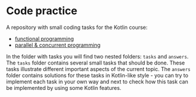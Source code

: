 # Code practice

A repository with small coding tasks for the Kotlin course:

- [functional programming](./src/main/kotlin/cub/fp)
- [parallel & concurrent programming](./src/main/kotlin/cub/concurrent)

In the folder with tasks you will find two nested folders: `tasks` and `answers`. 
The `tasks` folder contains several small tasks that should be done. 
These tasks illustrate different important aspects of the current topic.
The `answers` folder contains solutions for these tasks in Kotlin-like style - you can 
try to implement each task in your own way and next to check how this task can 
be implemented by using some Kotlin features.